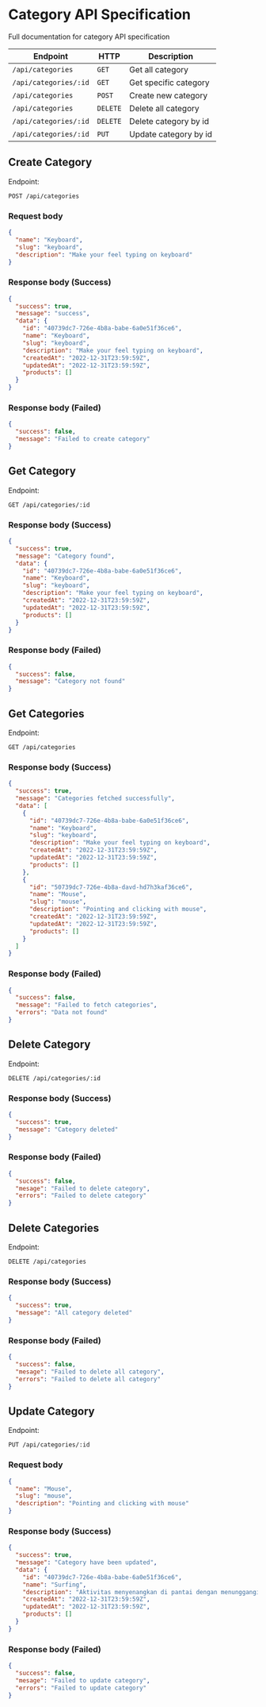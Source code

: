 # Category API Specification

Full documentation for category API specification

| Endpoint              | HTTP     | Description           |
| --------------------- | -------- | --------------------- |
| `/api/categories`     | `GET`    | Get all category      |
| `/api/categories/:id` | `GET`    | Get specific category |
| `/api/categories`     | `POST`   | Create new category   |
| `/api/categories`     | `DELETE` | Delete all category   |
| `/api/categories/:id` | `DELETE` | Delete category by id |
| `/api/categories/:id` | `PUT`    | Update category by id |

## Create Category

Endpoint:

```http request
POST /api/categories
```

### Request body

```json
{
  "name": "Keyboard",
  "slug": "keyboard",
  "description": "Make your feel typing on keyboard"
}
```

### Response body (Success)

```json
{
  "success": true,
  "message": "success",
  "data": {
    "id": "40739dc7-726e-4b8a-babe-6a0e51f36ce6",
    "name": "Keyboard",
    "slug": "keyboard",
    "description": "Make your feel typing on keyboard",
    "createdAt": "2022-12-31T23:59:59Z",
    "updatedAt": "2022-12-31T23:59:59Z",
    "products": []
  }
}
```

### Response body (Failed)

```json
{
  "success": false,
  "message": "Failed to create category"
}
```

## Get Category

Endpoint:

```http request
GET /api/categories/:id
```

### Response body (Success)

```json
{
  "success": true,
  "message": "Category found",
  "data": {
    "id": "40739dc7-726e-4b8a-babe-6a0e51f36ce6",
    "name": "Keyboard",
    "slug": "keyboard",
    "description": "Make your feel typing on keyboard",
    "createdAt": "2022-12-31T23:59:59Z",
    "updatedAt": "2022-12-31T23:59:59Z",
    "products": []
  }
}
```

### Response body (Failed)

```json
{
  "success": false,
  "message": "Category not found"
}
```

## Get Categories

Endpoint:

```http request
GET /api/categories
```

### Response body (Success)

```json
{
  "success": true,
  "message": "Categories fetched successfully",
  "data": [
    {
      "id": "40739dc7-726e-4b8a-babe-6a0e51f36ce6",
      "name": "Keyboard",
      "slug": "keyboard",
      "description": "Make your feel typing on keyboard",
      "createdAt": "2022-12-31T23:59:59Z",
      "updatedAt": "2022-12-31T23:59:59Z",
      "products": []
    },
    {
      "id": "50739dc7-726e-4b8a-davd-hd7h3kaf36ce6",
      "name": "Mouse",
      "slug": "mouse",
      "description": "Pointing and clicking with mouse",
      "createdAt": "2022-12-31T23:59:59Z",
      "updatedAt": "2022-12-31T23:59:59Z",
      "products": []
    }
  ]
}
```

### Response body (Failed)

```json
{
  "success": false,
  "message": "Failed to fetch categories",
  "errors": "Data not found"
}
```

## Delete Category

Endpoint:

```http request
DELETE /api/categories/:id
```

### Response body (Success)

```json
{
  "success": true,
  "message": "Category deleted"
}
```

### Response body (Failed)

```json
{
  "success": false,
  "mesage": "Failed to delete category",
  "errors": "Failed to delete category"
}
```

## Delete Categories

Endpoint:

```http request
DELETE /api/categories
```

### Response body (Success)

```json
{
  "success": true,
  "message": "All category deleted"
}
```

### Response body (Failed)

```json
{
  "success": false,
  "mesage": "Failed to delete all category",
  "errors": "Failed to delete all category"
}
```

## Update Category

Endpoint:

```http request
PUT /api/categories/:id
```

### Request body

```json
{
  "name": "Mouse",
  "slug": "mouse",
  "description": "Pointing and clicking with mouse"
}
```

### Response body (Success)

```json
{
  "success": true,
  "message": "Category have been updated",
  "data": {
    "id": "40739dc7-726e-4b8a-babe-6a0e51f36ce6",
    "name": "Surfing",
    "description": "Aktivitas menyenangkan di pantai dengan menunggangi ombak",
    "createdAt": "2022-12-31T23:59:59Z",
    "updatedAt": "2022-12-31T23:59:59Z",
    "products": []
  }
}
```

### Response body (Failed)

```json
{
  "success": false,
  "mesage": "Failed to update category",
  "errors": "Failed to update category"
}
```
